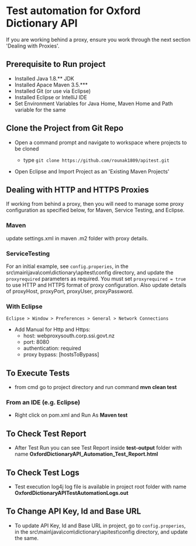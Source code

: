 # Test automation for Oxford Dictionary API

If you are working behind a proxy, ensure you work through the next section 'Dealing with Proxies'.   

## Prerequisite to Run project
* Installed Java 1.8.** JDK
* Installed Apace Maven 3.5.***
* Installed Git (or use via Eclipse)
* Installed Eclipse or IntelliJ IDE
* Set Environment Variables for Java Home, Maven Home and Path variable for the same

## Clone the Project from Git Repo
* Open a command prompt and navigate to workspace where projects to be cloned
    * type `git clone https://github.com/rounak1809/apitest.git`

* Open Eclipse and Import Project as an 'Existing Maven Projects'

## Dealing with HTTP and HTTPS Proxies
If working from behind a proxy, then you will need to manage some proxy configuration as specified below, for Maven, Service Testing, and Eclipse.

### Maven
update settings.xml in maven .m2 folder with proxy details.
### ServiceTesting
For an initial example, see `config.properies`, in the src\main\java\com\dictionary\apitest\config directory, and update the `proxyrequired` parameters as required. You must set `proxyrequired = true` to use HTTP and HTTPS format of proxy configuration. Also update details of proxyHost, proxyPort, proxyUser, proxyPassword. 

### With Eclipse
`Eclipse > Window > Preferences > General > Network Connections`

* Add Manual for Http and Https: 
  * host: webproxysouth.corp.ssi.govt.nz
  * port: 8080
  * authentication: required
  * proxy bypass: [hostsToBypass]
 
## To Execute Tests
* from cmd go to project directory and run command **mvn clean test**

### From an IDE (e.g. Eclipse)
* Right click on pom.xml and Run As **Maven test**

## To Check Test Report
* After Test Run you can see Test Report inside **test-output** folder with name **OxfordDictionaryAPI_Automation_Test_Report.html**

## To Check Test Logs
* Test execution log4j log file is available in project root folder with name **OxfordDictionaryAPITestAutomationLogs.out**
 
## To Change API Key, Id and Base URL
* To update API Key, Id and Base URL in project, go to `config.properies`, in the src\main\java\com\dictionary\apitest\config directory, and update the same.